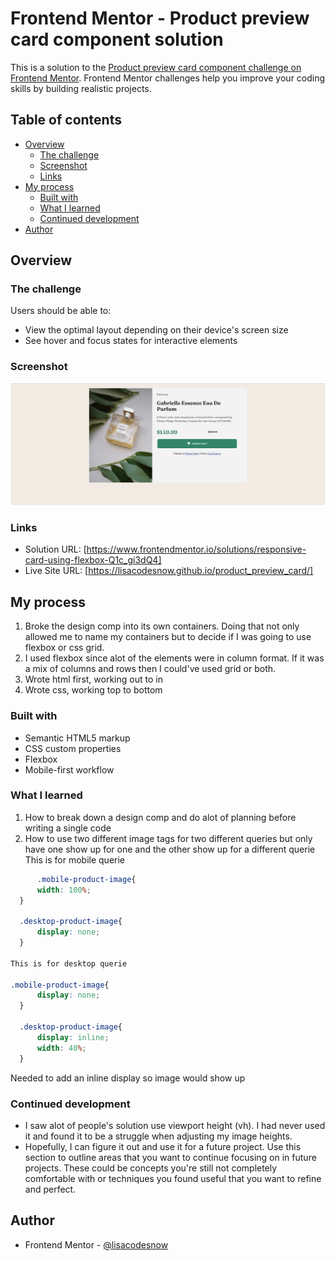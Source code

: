 # Frontend Mentor - Product preview card component solution

This is a solution to the [Product preview card component challenge on Frontend Mentor](https://www.frontendmentor.io/challenges/product-preview-card-component-GO7UmttRfa). Frontend Mentor challenges help you improve your coding skills by building realistic projects. 

## Table of contents

- [Overview](#overview)
  - [The challenge](#the-challenge)
  - [Screenshot](#screenshot)
  - [Links](#links)
- [My process](#my-process)
  - [Built with](#built-with)
  - [What I learned](#what-i-learned)
  - [Continued development](#continued-development)
- [Author](#author)

## Overview

### The challenge

Users should be able to:

- View the optimal layout depending on their device's screen size
- See hover and focus states for interactive elements

### Screenshot


![](./images/screenshot.png)


### Links

- Solution URL: [https://www.frontendmentor.io/solutions/responsive-card-using-flexbox-Q1c_gi3dQ4]
- Live Site URL: [https://lisacodesnow.github.io/product_preview_card/]


## My process

1. Broke the design comp into its own containers. Doing that not only allowed me to name my containers but to decide if I was going to use flexbox or css grid.
2. I used flexbox since alot of the elements were in column format. If it was a mix of columns and rows then I could've used grid or both.
3. Wrote html first, working out to in
4. Wrote css, working top to bottom

### Built with

- Semantic HTML5 markup
- CSS custom properties
- Flexbox
- Mobile-first workflow

### What I learned

1. How to break down a design comp and do alot of planning before writing a single code
2. How to use two different image tags for two different queries but only have one show up for one and the other show up for a different querie
This is for mobile querie
  ```css
      	.mobile-product-image{
		width: 100%;
	}
	
	.desktop-product-image{
		display: none;
	}

This is for desktop querie

.mobile-product-image{
		display: none;
	}
	
	.desktop-product-image{
		display: inline;
		width: 40%;
	}
  ```
Needed to add an inline display so image would show up


### Continued development

- I saw alot of people's solution use viewport height (vh). I had never used it and found it to be a struggle when adjusting my image heights. 
- Hopefully, I can figure it out and use it for a future project.
Use this section to outline areas that you want to continue focusing on in future projects. These could be concepts you're still not completely comfortable with or techniques you found useful that you want to refine and perfect.


## Author

- Frontend Mentor - [@lisacodesnow](https://www.frontendmentor.io/profile/lisacodesnow)


